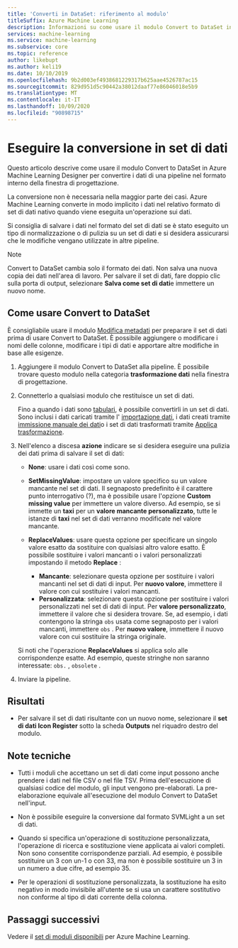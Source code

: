 ```yaml
---
title: 'Converti in DataSet: riferimento al modulo'
titleSuffix: Azure Machine Learning
description: Informazioni su come usare il modulo Convert to DataSet in Azure Machine Learning per convertire l'input di dati nel formato del set di dati interno usato da Microsoft Azure Machine Learning.
services: machine-learning
ms.service: machine-learning
ms.subservice: core
ms.topic: reference
author: likebupt
ms.author: keli19
ms.date: 10/10/2019
ms.openlocfilehash: 9b2d003ef4938681229317b625aae4526787ac15
ms.sourcegitcommit: 829d951d5c90442a38012daaf77e86046018e5b9
ms.translationtype: MT
ms.contentlocale: it-IT
ms.lasthandoff: 10/09/2020
ms.locfileid: "90898715"
---
```

# <a name="convert-to-dataset"></a>Eseguire la conversione in set di dati

Questo articolo descrive come usare il modulo Convert to DataSet in Azure Machine Learning Designer per convertire i dati di una pipeline nel formato interno della finestra di progettazione.
  
La conversione non è necessaria nella maggior parte dei casi. Azure Machine Learning converte in modo implicito i dati nel relativo formato di set di dati nativo quando viene eseguita un'operazione sui dati. 

Si consiglia di salvare i dati nel formato del set di dati se è stato eseguito un tipo di normalizzazione o di pulizia su un set di dati e si desidera assicurarsi che le modifiche vengano utilizzate in altre pipeline.  
  
> [!NOTE]
> Convert to DataSet cambia solo il formato dei dati. Non salva una nuova copia dei dati nell'area di lavoro. Per salvare il set di dati, fare doppio clic sulla porta di output, selezionare **Salva come set di dati**e immettere un nuovo nome.  
  
## <a name="how-to-use-convert-to-dataset"></a>Come usare Convert to DataSet  

È consigliabile usare il modulo [Modifica metadati](edit-metadata.md) per preparare il set di dati prima di usare Convert to DataSet. È possibile aggiungere o modificare i nomi delle colonne, modificare i tipi di dati e apportare altre modifiche in base alle esigenze.

1.  Aggiungere il modulo Convert to DataSet alla pipeline. È possibile trovare questo modulo nella categoria **trasformazione dati** nella finestra di progettazione. 

2. Connetterlo a qualsiasi modulo che restituisce un set di dati.   

    Fino a quando i dati sono [tabulari](https://docs.microsoft.com/python/api/azureml-core/azureml.data.tabulardataset?view=azure-ml-py&preserve-view=true), è possibile convertirli in un set di dati. Sono inclusi i dati caricati tramite l' [importazione dati](import-data.md), i dati creati tramite [immissione manuale dei dati](enter-data-manually.md)o i set di dati trasformati tramite [Applica trasformazione](apply-transformation.md).

3.  Nell'elenco a discesa **azione** indicare se si desidera eseguire una pulizia dei dati prima di salvare il set di dati:  
  
    - **None**: usare i dati così come sono.  
  
    - **SetMissingValue**: impostare un valore specifico su un valore mancante nel set di dati. Il segnaposto predefinito è il carattere punto interrogativo (?), ma è possibile usare l'opzione  **Custom missing value** per immettere un valore diverso. Ad esempio, se si immette un **taxi** per un **valore mancante personalizzato**, tutte le istanze di **taxi** nel set di dati verranno modificate nel valore mancante.
  
    - **ReplaceValues**: usare questa opzione per specificare un singolo valore esatto da sostituire con qualsiasi altro valore esatto. È possibile sostituire i valori mancanti o i valori personalizzati impostando il metodo **Replace** :

      - **Mancante**: selezionare questa opzione per sostituire i valori mancanti nel set di dati di input. Per **nuovo valore**, immettere il valore con cui sostituire i valori mancanti.
      - **Personalizzata**: selezionare questa opzione per sostituire i valori personalizzati nel set di dati di input. Per **valore personalizzato**, immettere il valore che si desidera trovare. Se, ad esempio, i dati contengono la stringa `obs` usata come segnaposto per i valori mancanti, immettere `obs` . Per **nuovo valore**, immettere il nuovo valore con cui sostituire la stringa originale.
  
    Si noti che l'operazione **ReplaceValues** si applica solo alle corrispondenze esatte. Ad esempio, queste stringhe non saranno interessate: `obs.` , `obsolete` .  
 
  
5.  Inviare la pipeline.  

## <a name="results"></a>Risultati

+  Per salvare il set di dati risultante con un nuovo nome, selezionare il **set di dati Icon Register** sotto la scheda **Outputs** nel riquadro destro del modulo.  
  
## <a name="technical-notes"></a>Note tecniche  

-   Tutti i moduli che accettano un set di dati come input possono anche prendere i dati nel file CSV o nel file TSV. Prima dell'esecuzione di qualsiasi codice del modulo, gli input vengono pre-elaborati. La pre-elaborazione equivale all'esecuzione del modulo Convert to DataSet nell'input.  
  
-   Non è possibile eseguire la conversione dal formato SVMLight a un set di dati.  
  
-   Quando si specifica un'operazione di sostituzione personalizzata, l'operazione di ricerca e sostituzione viene applicata ai valori completi. Non sono consentite corrispondenze parziali. Ad esempio, è possibile sostituire un 3 con un-1 o con 33, ma non è possibile sostituire un 3 in un numero a due cifre, ad esempio 35.  
  
-   Per le operazioni di sostituzione personalizzata, la sostituzione ha esito negativo in modo invisibile all'utente se si usa un carattere sostitutivo non conforme al tipo di dati corrente della colonna.  

  
## <a name="next-steps"></a>Passaggi successivi

Vedere il [set di moduli disponibili](module-reference.md) per Azure Machine Learning. 
